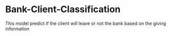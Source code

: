 # Bank-Client-Classification
This model predict if the client will leave or not the bank based on the giving information 
